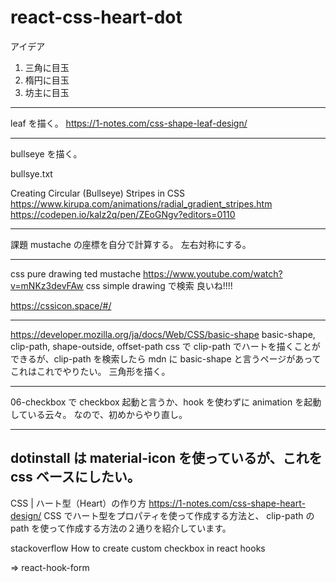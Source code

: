 # react-css-heart-dot

アイデア

1. 三角に目玉
2. 楕円に目玉
3. 坊主に目玉

---

leaf を描く。
https://1-notes.com/css-shape-leaf-design/

---

bullseye を描く。

bullsye.txt

Creating Circular (Bullseye) Stripes in CSS
https://www.kirupa.com/animations/radial_gradient_stripes.htm
https://codepen.io/kalz2q/pen/ZEoGNgv?editors=0110

---

課題
mustache の座標を自分で計算する。
左右対称にする。

---

css pure drawing
ted mustache
https://www.youtube.com/watch?v=mNKz3devFAw
css simple drawing
で検索
良いね!!!!

https://cssicon.space/#/

---

https://developer.mozilla.org/ja/docs/Web/CSS/basic-shape
basic-shape, clip-path, shape-outside, offset-path
css で clip-path でハートを描くことができるが、clip-path を検索したら mdn に basic-shape と言うページがあって
これはこれでやりたい。
三角形を描く。

---

06-checkbox で checkbox 起動と言うか、hook を使わずに animation を起動している云々。
なので、初めからやり直し。

---

## dotinstall は material-icon を使っているが、これを css ベースにしたい。

CSS | ハート型（Heart）の作り方
https://1-notes.com/css-shape-heart-design/
CSS でハート型をプロパティを使って作成する方法と、
clip-path の path を使って作成する方法の２通りを紹介しています。

stackoverflow
How to create custom checkbox in react hooks

=> react-hook-form
